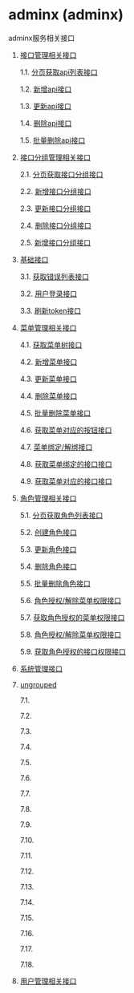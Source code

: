 # adminx  (adminx)

adminx服务相关接口

1. [接口管理相关接口](./apis-api.md)

    1.1. [分页获取api列表接口](./apis-api.md#1-分页获取api列表接口)

    1.2. [新增api接口](./apis-api.md#2-新增api接口)

    1.3. [更新api接口](./apis-api.md#3-更新api接口)

    1.4. [删除api接口](./apis-api.md#4-删除api接口)

    1.5. [批量删除api接口](./apis-api.md#5-批量删除api接口)

2. [接口分组管理相关接口](./apis-api-group.md)

    2.1. [分页获取接口分组接口](./apis-api-group.md#1-分页获取接口分组接口)

    2.2. [新增接口分组接口](./apis-api-group.md#2-新增接口分组接口)

    2.3. [更新接口分组接口](./apis-api-group.md#3-更新接口分组接口)

    2.4. [删除接口分组接口](./apis-api-group.md#4-删除接口分组接口)

    2.5. [新增接口分组接口](./apis-api-group.md#5-新增接口分组接口)

3. [基础接口](./apis-basic.md)

    3.1. [获取错误列表接口](./apis-basic.md#1-获取错误列表接口)

    3.2. [用户登录接口](./apis-basic.md#2-用户登录接口)

    3.3. [刷新token接口](./apis-basic.md#3-刷新token接口)

4. [菜单管理相关接口](./apis-menu.md)

    4.1. [获取菜单树接口](./apis-menu.md#1-获取菜单树接口)

    4.2. [新增菜单接口](./apis-menu.md#2-新增菜单接口)

    4.3. [更新菜单接口](./apis-menu.md#3-更新菜单接口)

    4.4. [删除菜单接口](./apis-menu.md#4-删除菜单接口)

    4.5. [批量删除菜单接口](./apis-menu.md#5-批量删除菜单接口)

    4.6. [获取菜单对应的按钮接口](./apis-menu.md#6-获取菜单对应的按钮接口)

    4.7. [菜单绑定/解绑接口](./apis-menu.md#7-菜单绑定/解绑接口)

    4.8. [获取菜单绑定的接口接口](./apis-menu.md#8-获取菜单绑定的接口接口)

    4.9. [获取菜单对应的接口接口](./apis-menu.md#9-获取菜单对应的接口接口)

5. [角色管理相关接口](./apis-role.md)

    5.1. [分页获取角色列表接口](./apis-role.md#1-分页获取角色列表接口)

    5.2. [创建角色接口](./apis-role.md#2-创建角色接口)

    5.3. [更新角色接口](./apis-role.md#3-更新角色接口)

    5.4. [删除角色接口](./apis-role.md#4-删除角色接口)

    5.5. [批量删除角色接口](./apis-role.md#5-批量删除角色接口)

    5.6. [角色授权/解除菜单权限接口](./apis-role.md#6-角色授权/解除菜单权限接口)

    5.7. [获取角色授权的菜单权限接口](./apis-role.md#7-获取角色授权的菜单权限接口)

    5.8. [角色授权/解除菜单权限接口](./apis-role.md#8-角色授权/解除菜单权限接口)

    5.9. [获取角色授权的接口权限接口](./apis-role.md#9-获取角色授权的接口权限接口)

6. [系统管理接口](./apis-system.md)

7. [ungrouped](./apis-ungrouped.md)

    7.1. [](./apis-ungrouped.md#1-)

    7.2. [](./apis-ungrouped.md#2-)

    7.3. [](./apis-ungrouped.md#3-)

    7.4. [](./apis-ungrouped.md#4-)

    7.5. [](./apis-ungrouped.md#5-)

    7.6. [](./apis-ungrouped.md#6-)

    7.7. [](./apis-ungrouped.md#7-)

    7.8. [](./apis-ungrouped.md#8-)

    7.9. [](./apis-ungrouped.md#9-)

    7.10. [](./apis-ungrouped.md#10-)

    7.11. [](./apis-ungrouped.md#11-)

    7.12. [](./apis-ungrouped.md#12-)

    7.13. [](./apis-ungrouped.md#13-)

    7.14. [](./apis-ungrouped.md#14-)

    7.15. [](./apis-ungrouped.md#15-)

    7.16. [](./apis-ungrouped.md#16-)

    7.17. [](./apis-ungrouped.md#17-)

    7.18. [](./apis-ungrouped.md#18-)

8. [用户管理相关接口](./apis-user.md)
